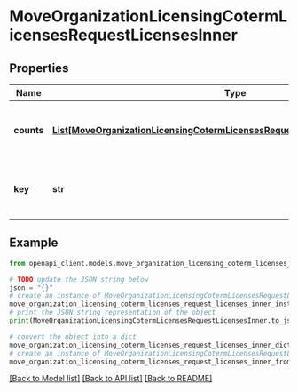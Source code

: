 # MoveOrganizationLicensingCotermLicensesRequestLicensesInner


## Properties

Name | Type | Description | Notes
------------ | ------------- | ------------- | -------------
**counts** | [**List[MoveOrganizationLicensingCotermLicensesRequestLicensesInnerCountsInner]**](MoveOrganizationLicensingCotermLicensesRequestLicensesInnerCountsInner.md) | The counts to move from the license by model type | 
**key** | **str** | The license key to move counts from | 

## Example

```python
from openapi_client.models.move_organization_licensing_coterm_licenses_request_licenses_inner import MoveOrganizationLicensingCotermLicensesRequestLicensesInner

# TODO update the JSON string below
json = "{}"
# create an instance of MoveOrganizationLicensingCotermLicensesRequestLicensesInner from a JSON string
move_organization_licensing_coterm_licenses_request_licenses_inner_instance = MoveOrganizationLicensingCotermLicensesRequestLicensesInner.from_json(json)
# print the JSON string representation of the object
print(MoveOrganizationLicensingCotermLicensesRequestLicensesInner.to_json())

# convert the object into a dict
move_organization_licensing_coterm_licenses_request_licenses_inner_dict = move_organization_licensing_coterm_licenses_request_licenses_inner_instance.to_dict()
# create an instance of MoveOrganizationLicensingCotermLicensesRequestLicensesInner from a dict
move_organization_licensing_coterm_licenses_request_licenses_inner_from_dict = MoveOrganizationLicensingCotermLicensesRequestLicensesInner.from_dict(move_organization_licensing_coterm_licenses_request_licenses_inner_dict)
```
[[Back to Model list]](../README.md#documentation-for-models) [[Back to API list]](../README.md#documentation-for-api-endpoints) [[Back to README]](../README.md)


